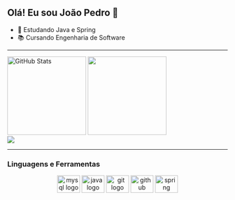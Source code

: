 ## Olá! Eu sou João Pedro 👋


- 🧠 Estudando Java e Spring
- 📚 Cursando Engenharia de Software

---

<div>
  <img src="https://github-readme-stats.vercel.app/api?username=gedvila&amp;show_icons=true&theme=dracula" alt="GitHub Stats" height="180em">
  <img src="https://github-readme-stats.vercel.app/api/top-langs/?username=gedvila&layout=compact&hide=html&theme=dracula" height="180em" />
</div>

<img src="https://github-readme-activity-graph.vercel.app/graph?username=gedvila&bg_color=0d1117&color=9fb2e0&line=9fb2e0&point=7e98d5&area=true&hide_border=true" />

---

### Linguagens e Ferramentas
<div align="center">
  <img src="https://cdn.jsdelivr.net/gh/devicons/devicon/icons/mysql/mysql-original.svg" height="40" width="52" alt="mysql logo"  />
  <img src="https://cdn.jsdelivr.net/gh/devicons/devicon/icons/java/java-original.svg" height="40" width="52" alt="java logo" />
  <img src="https://cdn.jsdelivr.net/gh/devicons/devicon/icons/git/git-original.svg" height="40" width="52" alt="git logo"  />
  <img src="https://cdn.jsdelivr.net/gh/devicons/devicon/icons/github/github-original.svg" height="40" width="52" alt="github logo"  />
  <img src="https://cdn.jsdelivr.net/gh/devicons/devicon/icons/spring/spring-original.svg" height="40" width="52" alt="spring logo"  />
</div>
